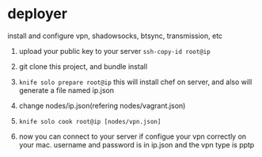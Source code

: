 deployer
==========

install and configure vpn, shadowsocks, btsync, transmission, etc

1. upload your public key to your server 
 `ssh-copy-id root@ip`

2. git clone this project, and bundle install

3. `knife solo prepare root@ip` this will install chef on server, and also will generate a file named ip.json

4. change nodes/ip.json(refering nodes/vagrant.json)

5. `knife solo cook root@ip [nodes/vpn.json]`

6. now you can connect to your server if configue your vpn correctly on your mac.
   username and password is in ip.json and the vpn type is pptp
